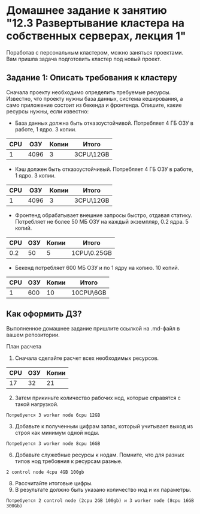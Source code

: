 # Домашнее задание к занятию "12.3 Развертывание кластера на собственных серверах, лекция 1"
Поработав с персональным кластером, можно заняться проектами. Вам пришла задача подготовить кластер под новый проект.

## Задание 1: Описать требования к кластеру
Сначала проекту необходимо определить требуемые ресурсы. Известно, что проекту нужны база данных, система кеширования, а само приложение состоит из бекенда и фронтенда. Опишите, какие ресурсы нужны, если известно:

* База данных должна быть отказоустойчивой. Потребляет 4 ГБ ОЗУ в работе, 1 ядро. 3 копии.

| CPU | ОЗУ | Копии | Итого    |
|-----|-----|-------|----------|
| 1   | 4096| 3     | 3СPU\12GB|

* Кэш должен быть отказоустойчивый. Потребляет 4 ГБ ОЗУ в работе, 1 ядро. 3 копии.

| CPU | ОЗУ  | Копии | Итого    |
|-----|-----|-------|----------|
| 1   | 4096| 3     | 3СPU\12GB|

* Фронтенд обрабатывает внешние запросы быстро, отдавая статику. Потребляет не более 50 МБ ОЗУ на каждый экземпляр, 0.2 ядра. 5 копий.
 
| CPU | ОЗУ | Копии | Итого        |
|-----|-----|-------|--------------|
| 0.2 | 50  | 5     | 1СPU\0.25GB  |


* Бекенд потребляет 600 МБ ОЗУ и по 1 ядру на копию. 10 копий.
 
| CPU | ОЗУ | Копии | Итого        |
|-----|-----|-------|--------------|
| 1   | 600 | 10    | 10СPU\6GB    |


## Как оформить ДЗ?

Выполненное домашнее задание пришлите ссылкой на .md-файл в вашем репозитории.

План расчета
1. Сначала сделайте расчет всех необходимых ресурсов.

| CPU | ОЗУ | Копии |
|-----|-----|-------|
| 17  | 32  | 21    |
2. Затем прикиньте количество рабочих нод, которые справятся с такой нагрузкой.
```
Потребуется 3 worker node 6cpu 12GB 
```
3. Добавьте к полученным цифрам запас, который учитывает выход из строя как минимум одной ноды.
```
Потребуется 3 worker node 8cpu 16GB 
```
6. Добавьте служебные ресурсы к нодам. Помните, что для разных типов нод требовния к ресурсам разные.
```
2 control node 4cpu 4GB 100gb
```
8. Рассчитайте итоговые цифры.
9. В результате должно быть указано количество нод и их параметры.
```
Потребуется 2 control node (2cpu 2GB 100gb) и 3 worker node (8cpu 16GB 300Gb)
```
